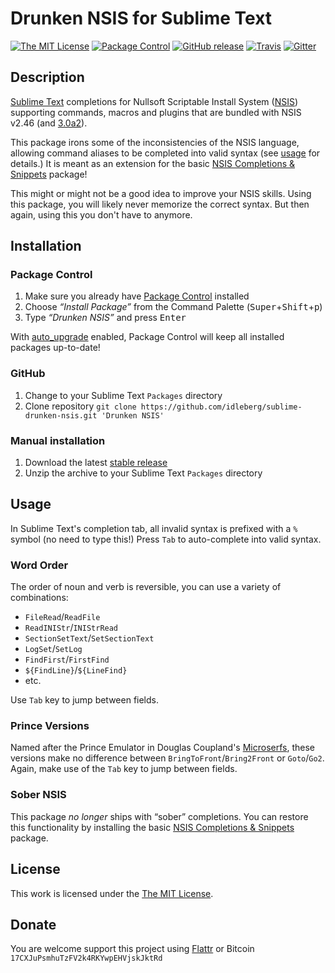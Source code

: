 # Drunken NSIS for Sublime Text

[![The MIT License](https://img.shields.io/badge/license-MIT-orange.svg?style=flat-square)](http://opensource.org/licenses/MIT)
[![Package Control](https://packagecontrol.herokuapp.com/downloads/Drunken%20NSIS.svg?style=flat-square)](https://packagecontrol.io/packages/Drunken%20NSIS)
[![GitHub release](https://img.shields.io/github/release/idleberg/sublime-drunken-nsis.svg?style=flat-square)](https://github.com/idleberg/sublime-drunken-nsis/releases)
[![Travis](https://img.shields.io/travis/idleberg/sublime-drunken-nsis.svg?style=flat-square)](https://travis-ci.org/idleberg/sublime-drunken-nsis)
[![Gitter](https://img.shields.io/badge/chat-Gitter-ff69b4.svg?style=flat-square)](https://gitter.im/NSIS-Dev/SublimeText)

## Description

[Sublime Text](http://www.sublimetext.com/) completions for Nullsoft Scriptable Install System ([NSIS](http://nsis.sourceforge.net/)) supporting commands, macros and plugins that are bundled with NSIS v2.46 (and [3.0a2](http://sourceforge.net/projects/nsis/files/NSIS%203%20Pre-release/3.0a2/RELEASE.html/view)).

This package irons some of the inconsistencies of the NSIS language, allowing command aliases to be completed into valid syntax (see [usage](#usage) for details.) It is meant as an extension for the basic [NSIS Completions & Snippets](http://github.com/idleberg/NSIS-Sublime-Text) package!

This might or might not be a good idea to improve your NSIS skills. Using this package, you will likely never memorize the correct syntax. But then again, using this you don't have to anymore.

## Installation

### Package Control

1. Make sure you already have [Package Control](https://packagecontrol.io/) installed
2. Choose *“Install Package”* from the Command Palette (<kbd>Super</kbd>+<kbd>Shift</kbd>+<kbd>p</kbd>)
3. Type *“Drunken NSIS”* and press <kbd>Enter</kbd>

With [auto_upgrade](http://wbond.net/sublime_packages/package_control/settings/) enabled, Package Control will keep all installed packages up-to-date!

### GitHub

1. Change to your Sublime Text `Packages` directory
2. Clone repository `git clone https://github.com/idleberg/sublime-drunken-nsis.git 'Drunken NSIS'`

### Manual installation

1. Download the latest [stable release](https://github.com/idleberg/sublime-drunken-nsis/releases)
2. Unzip the archive to your Sublime Text `Packages` directory

## Usage

In Sublime Text's completion tab, all invalid syntax is prefixed with a `%` symbol (no need to type this!) Press `Tab` to auto-complete into valid syntax.

### Word Order

The order of noun and verb is reversible, you can use a variety of combinations:

* `FileRead`/`ReadFile`
* `ReadINIStr`/`INIStrRead`
* `SectionSetText`/`SetSectionText`
* `LogSet`/`SetLog`
* `FindFirst`/`FirstFind`
* `${FindLine}`/`${LineFind}`
* etc.

Use `Tab` key to jump between fields.

### Prince Versions

Named after the Prince Emulator in Douglas Coupland's [Microserfs](http://www.wired.com/wired/archive/2.01/microserfs.html), these versions make no difference between `BringToFront`/`Bring2Front` or `Goto`/`Go2`. Again, make use of the `Tab` key to jump between fields.

### Sober NSIS

This package *no longer* ships with “sober” completions. You can restore this functionality by installing the basic [NSIS Completions & Snippets](http://github.com/idleberg/NSIS-Sublime-Text) package.

## License

This work is licensed under the [The MIT License](LICENSE).

## Donate

You are welcome support this project using [Flattr](https://flattr.com/submit/auto?user_id=idleberg&url=https://github.com/idleberg/sublime-drunken-nsis) or Bitcoin `17CXJuPsmhuTzFV2k4RKYwpEHVjskJktRd`
